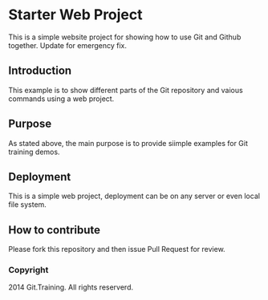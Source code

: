 # Starter Web Project

This is a simple website project for showing how to use Git and
Github together. Update for emergency fix.

## Introduction

This example is to show different parts of
the Git repository and vaious commands
using a web project.

## Purpose

As stated above, the main purpose is to 
provide siimple examples for Git training
demos.

## Deployment

This is a simple web project, deployment
can be on any server or even local
file system.

## How to contribute

Please fork this repository and then issue Pull Request 
for review.

### Copyright

2014 Git.Training. All rights reserverd.